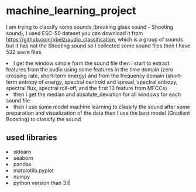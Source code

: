 # machine_learning_project
I am trying to classify some sounds (breaking glass sound - Shooting sound), I used ESC-50 dataset you can download it from  https://github.com/vbelz/audio_classification, which is a group of sounds but it has not the Shooting sound so I collected some sound files then I have 532 wave files.

<li>I get the window simple form the sound file then I start to extract features from the audio using some features in the time domain (zero crossing rate, short-term energy) and from the frequency domain (short-term entropy of energy, spectral centroid and spread, spectral entropy, spectral flux, spectral roll-off,  and the first 13 feature from MFCCs)</li>
<li>then I get the median and  absolute_deviation for all windows for each sound file</li>
<li>then I use some model machine learning to classify the sound after some preparation and visualization of the data  then I use the best model (Gradient Boosting) to classify the sound</li>

<h2> used libraries </h2>
<li> sklearn </li>
<li> seaborn </li>
<li> pandas </li>
<li> matplotlib.pyplot </li>
<li> numpy </li>
<li> python version than 3.6 </li>



